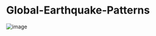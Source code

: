 # Global-Earthquake-Patterns
![image](https://github.com/user-attachments/assets/268ba17c-c68c-4579-b282-00d288eb44b0)
